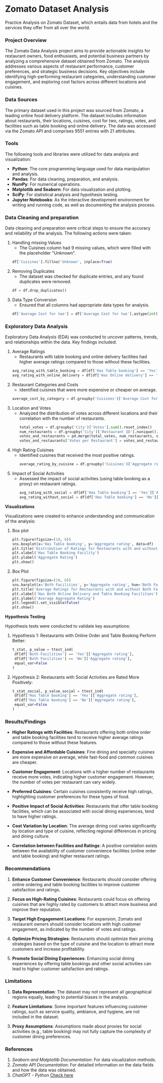 # Zomato Dataset Analysis

Practice Analysis on Zomato Dataset, which entails data from hotels and the services they offer from all over the world.

### Project Overview

The Zomato Data Analysis project aims to provide actionable insights for restaurant owners, food enthusiasts, and potential business partners by analyzing a comprehensive dataset obtained from Zomato. The analysis addresses various aspects of restaurant performance, customer preferences, and strategic business decisions. Key objectives include identifying high-performing restaurant categories, understanding customer engagement, and exploring cost factors across different locations and cuisines.

### Data Sources

The primary dataset used in this project was sourced from Zomato, a leading online food delivery platform. The dataset includes information about restaurants, their locations, cuisines, cost for two, ratings, votes, and facilities such as table booking and online delivery. The data was accessed via the Zomato API and comprises 9551 entries with 21 attributes.

### Tools

The following tools and libraries were utilized for data analysis and visualization:
- **Python**: The core programming language used for data manipulation and analysis.
- **Pandas**: For data cleaning, preparation, and analysis.
- **NumPy**: For numerical operations.
- **Matplotlib and Seaborn**: For data visualization and plotting.
- **SciPy**: For statistical analysis and hypothesis testing.
- **Jupyter Notebooks**: As the interactive development environment for writing and running code, as well as documenting the analysis process.

### Data Cleaning and preparation

Data cleaning and preparation were critical steps to ensure the accuracy and reliability of the analysis. The following actions were taken:

1. Handling missing Values
   - The Cuisines column had 9 missing values, which were filled with the placeholder "Unknown".
   ```python
   df['Cuisines'].fillna('Unknown', inplace=True)
   ```
2. Removing Duplicates
   - The dataset was checked for duplicate entries, and any found duplicates were removed.
   ```python
   df = df.drop_duplicates()
   ``` 
3. Data Type Conversion
   - Ensured that all columns had appropriate data types for analysis.
   ```python
   df['Average Cost for two'] = df['Average Cost for two'].astype(int)
   ```

### Exploratory Data Analysis
   
Exploratory Data Analysis (EDA) was conducted to uncover patterns, trends, and relationships within the data. Key findings included:
1. Average Ratings
   - Restaurants with table booking and online delivery facilities had higher average ratings compared to those without these facilities.
   ```python
   avg_rating_with_table_booking = df[df['Has Table booking'] == 'Yes']['Aggregate rating'].mean()
   avg_rating_with_online_delivery = df[df['Has Online delivery'] == 'Yes']['Aggregate rating'].mean()
   ```
2. Restaurant Categories and Costs
   - Identified cuisines that were more expensive or cheaper on average.
   ```python
   average_cost_by_category = df.groupby('Cuisines')['Average Cost for two'].mean().reset_index()
   ```
3. Location and Votes
   - Analyzed the distribution of votes across different locations and their correlation with the number of restaurants.
     ```python
     total_votes = df.groupby('City')['Votes'].sum().reset_index()
     num_restaurants = df.groupby('City')['Restaurant ID'].nunique().reset_index()
     votes_and_restaurants = pd.merge(total_votes, num_restaurants, on='City')
     votes_and_restaurants['Votes per Restaurant'] = votes_and_restaurants['Total Votes'] / votes_and_restaurants['Number of Restaurants']
     ```
4. High Rating Cuisines
   - Identified cuisines that received the most positive ratings.
     ```python
     average_rating_by_cuisine = df.groupby('Cuisines')['Aggregate rating'].mean().reset_index()
     ```
5. Impact of Social Activities
   - Assessed the impact of social activities (using table booking as a proxy) on restaurant ratings.
     ```python
     avg_rating_with_social = df[df['Has Table booking'] == 'Yes']['Aggregate rating'].mean()
     avg_rating_without_social = df[df['Has Table booking'] == 'No']['Aggregate rating'].mean()
     ```

**Visualizations**

Visualizations were created to enhance understanding and communication of the analysis:
1. Box plot
   ```python
   plt.figure(figsize=(10, 6))
   sns.boxplot(x='Has Table booking', y='Aggregate rating', data=df)
   plt.title('Distribution of Ratings for Restaurants with and without Social Activities')
   plt.xlabel('Has Table Booking Facility')
   plt.ylabel('Aggregate Rating')
   plt.show()
   ```
2. Box Plot
   ```python
   plt.figure(figsize=(10, 6))
   sns.barplot(x='Both Facilities', y='Aggregate rating', hue='Both Facilities', palette='rocket', data=average_ratings, dodge=False)
   plt.title('Average Ratings for Restaurants with and without Both Facilities')
   plt.xlabel('Has Both Online Delivery and Table Booking Facilities')
   plt.ylabel('Average Aggregate Rating')
   plt.legend().set_visible(False)
   plt.show()
   ```

**Hypothesis Testing**

Hypothesis tests were conducted to validate key assumptions:
1. Hypothesis 1: Restaurants with Online Order and Table Booking Perform Better:
   ```python
   t_stat, p_value = ttest_ind(
    df[df['Both Facilities'] == 'Yes']['Aggregate rating'],
    df[df['Both Facilities'] == 'No']['Aggregate rating'],
    equal_var=False
   )
   ```
   
2. Hypothesis 2: Restaurants with Social Activities are Rated More Positively:
   ```python
   t_stat_social, p_value_social = ttest_ind(
    df[df['Has Table booking'] == 'Yes']['Aggregate rating'],
    df[df['Has Table booking'] == 'No']['Aggregate rating'],
    equal_var=False
   )
   ```

### Results/Findings

- **Higher Ratings with Facilities**: Restaurants offering both online order and table booking facilities tend to receive higher average ratings compared to those without these features.

- **Expensive and Affordable Cuisines**: Fine dining and specialty cuisines are more expensive on average, while fast-food and common cuisines are cheaper.

- **Customer Engagement**: Locations with a higher number of restaurants receive more votes, indicating higher customer engagement. However, the number of votes per restaurant can vary widely.

- **Preferred Cuisines**: Certain cuisines consistently receive high ratings, highlighting customer preferences for these types of food.

- **Positive Impact of Social Activities**: Restaurants that offer table booking facilities, which can be associated with social dining experiences, tend to have higher ratings.

- **Cost Variation by Location**: The average dining cost varies significantly by location and type of cuisine, reflecting regional differences in pricing and dining culture.

- **Correlation between Facilities and Ratings**: A positive correlation exists between the availability of customer convenience facilities (online order and table booking) and higher restaurant ratings.

### Recommendations

1. **Enhance Customer Convenience**: Restaurants should consider offering online ordering and table booking facilities to improve customer satisfaction and ratings.

2. **Focus on High-Rating Cuisines**: Restaurants could focus on offering cuisines that are highly rated by customers to attract more business and improve their reputation.

3. **Target High Engagement Locations**: For expansion, Zomato and restaurant owners should consider locations with high customer engagement, as indicated by the number of votes and ratings.

4. **Optimize Pricing Strategies**: Restaurants should optimize their pricing strategies based on the type of cuisine and the location to attract more customers and increase profitability.

5. **Promote Social Dining Experiences**: Enhancing social dining experiences by offering table bookings and other social activities can lead to higher customer satisfaction and ratings.

### Limitations

1. **Data Representation**: The dataset may not represent all geographical regions equally, leading to potential biases in the analysis.

2. **Feature Limitations**: Some important features influencing customer ratings, such as service quality, ambiance, and hygiene, are not included in the dataset.

3. **Proxy Assumptions**: Assumptions made about proxies for social activities (e.g., table booking) may not fully capture the complexity of customer dining preferences.

### References

1. *Seaborn and Matplotlib Documentation*: For data visualization methods.
2. *Zomato API Documentation*: For detailed information on the data fields and how the data was obtained.
3. *ChatGPT - Python* [Check here](chat.openai.com)
